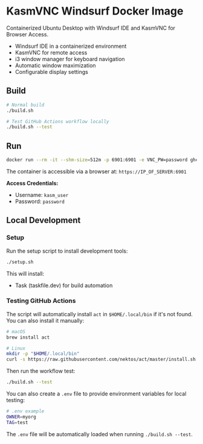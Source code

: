 # KasmVNC Windsurf Docker Image

Containerized Ubuntu Desktop with Windsurf IDE and KasmVNC for Browser Access.

- Windsurf IDE in a containerized environment
- KasmVNC for remote access
- i3 window manager for keyboard navigation
- Automatic window maximization
- Configurable display settings

## Build

```bash
# Normal build
./build.sh

# Test GitHub Actions workflow locally
./build.sh --test
```

## Run

```bash
docker run --rm -it --shm-size=512m -p 6901:6901 -e VNC_PW=password ghcr.io/drengskapur/kasmweb-windsurf:develop
```

The container is accessible via a browser at: `https://IP_OF_SERVER:6901`

**Access Credentials:**
- Username: `kasm_user`
- Password: `password`

## Local Development

### Setup

Run the setup script to install development tools:

```bash
./setup.sh
```

This will install:
- Task (taskfile.dev) for build automation

### Testing GitHub Actions

The script will automatically install `act` in `$HOME/.local/bin` if it's not found. You can also install it manually:

```bash
# macOS
brew install act

# Linux
mkdir -p "$HOME/.local/bin"
curl -s https://raw.githubusercontent.com/nektos/act/master/install.sh | bash -s -- -b "$HOME/.local/bin"
```

Then run the workflow test:
```bash
./build.sh --test
```

You can also create a `.env` file to provide environment variables for local testing:

```bash
# .env example
OWNER=myorg
TAG=test
```

The `.env` file will be automatically loaded when running `./build.sh --test`.

